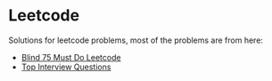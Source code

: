 # Leetcode
Solutions for leetcode problems, most of the problems are from here:
- [Blind 75 Must Do Leetcode](https://leetcode.com/list/xi4ci4ig/)
- [Top Interview Questions](https://leetcode.com/explore/interview/card/top-interview-questions-easy/)
